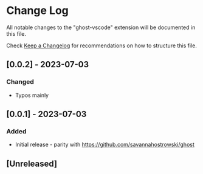 # Change Log

All notable changes to the "ghost-vscode" extension will be documented in this file.

Check [Keep a Changelog](http://keepachangelog.com/) for recommendations on how to structure this file.

## [0.0.2] - 2023-07-03
### Changed
- Typos mainly

## [0.0.1] - 2023-07-03
### Added
- Initial release - parity with https://github.com/savannahostrowski/ghost

## [Unreleased]
